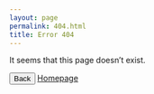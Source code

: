 ```yaml
---
layout: page
permalink: 404.html
title: Error 404
---
```

It seems that this page doesn’t exist.



<button onclick="goBack()" class="btn waves-effect waves-light red">Back</button> <a href="/" class="btn waves-effect waves-light red">Homepage</a>
